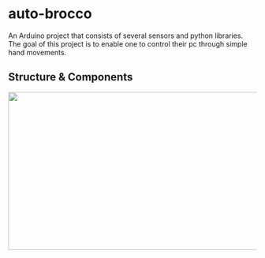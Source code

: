 # auto-brocco
An Arduino project that consists of several sensors and python libraries. The goal of this project is to enable one to control their pc through simple hand movements.

## Structure & Components
<img src="https://github.com/yichuniq/auto-brocco/blob/master/img_1.png" width="640" height="320">

